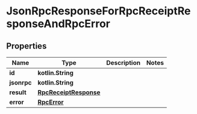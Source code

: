 
# JsonRpcResponseForRpcReceiptResponseAndRpcError

## Properties
| Name | Type | Description | Notes |
| ------------ | ------------- | ------------- | ------------- |
| **id** | **kotlin.String** |  |  |
| **jsonrpc** | **kotlin.String** |  |  |
| **result** | [**RpcReceiptResponse**](RpcReceiptResponse.md) |  |  |
| **error** | [**RpcError**](RpcError.md) |  |  |



